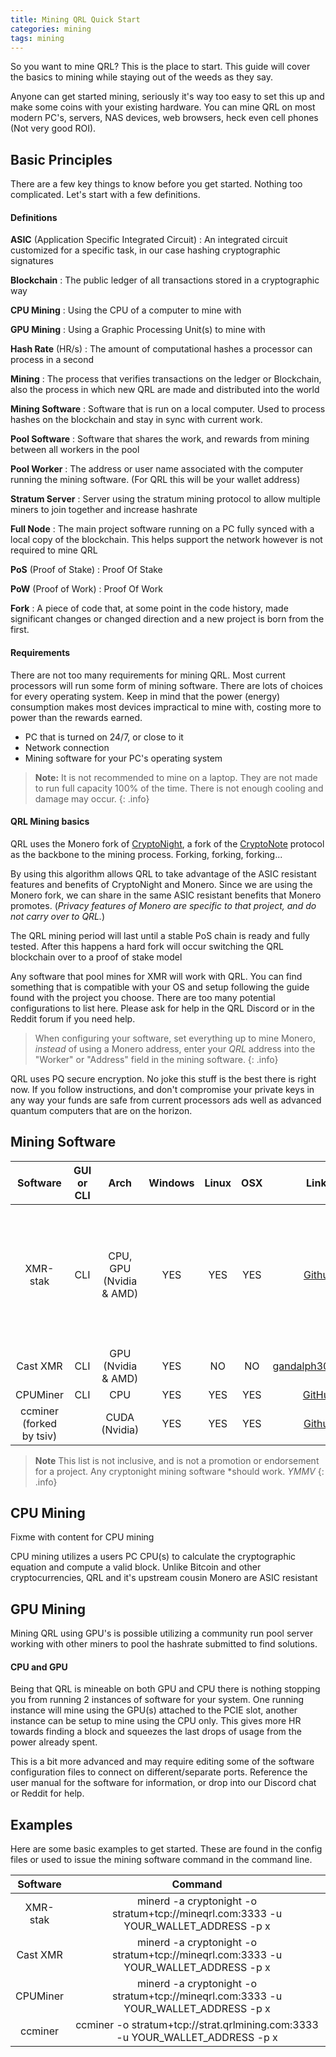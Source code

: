 ```yaml
---
title: Mining QRL Quick Start
categories: mining
tags: mining
---
```



So you want to mine QRL? This is the place to start. This guide will cover the basics to mining while staying out of the weeds as they say.

Anyone can get started mining, seriously it's way too easy to set this up and make some coins with your existing hardware. You can mine QRL on most modern PC's, servers, NAS devices, web browsers, heck even cell phones (Not very good ROI). 


## Basic Principles

There are a few key things to know before you get started. Nothing too complicated. Let's start with a few definitions.

#### Definitions

**ASIC** (Application Specific Integrated Circuit)
: An integrated circuit customized for a specific task, in our case hashing cryptographic signatures


**Blockchain**
: The public ledger of all transactions stored in a cryptographic way

**CPU Mining**
: Using the CPU of a computer to mine with

**GPU Mining**
: Using a Graphic Processing Unit(s) to mine with

**Hash Rate** (HR/s)
: The amount of computational hashes a processor can process in a second

**Mining**
: The process that verifies transactions on the ledger or Blockchain, also the process in which new QRL are made and distributed into the world

**Mining Software**
: Software that is run on a local computer. Used to process hashes on the blockchain and stay in sync with current work.

**Pool Software**
: Software that shares the work, and rewards from mining between all workers in the pool

**Pool Worker**
: The address or user name associated with the computer running the mining software. (For QRL this will be your wallet address)	

**Stratum Server**
: Server using the stratum mining protocol to allow multiple miners to join together and increase hashrate

**Full Node**
: The main project software running on a PC fully synced with a local copy of the blockchain. This helps support the network however is not required to mine QRL

**PoS** (Proof of Stake)
: Proof Of Stake

**PoW** (Proof of Work)
: Proof Of Work

**Fork**
: A piece of code that, at some point in the code history, made significant changes or changed direction and a new project is born from the first.

#### Requirements

There are not too many requirements for mining QRL. Most current processors will run some form of mining software. There are lots of choices for every operating system. Keep in mind that the power (energy) consumption makes most devices impractical to mine with, costing more to power than the rewards earned.

* PC that is turned on 24/7, or close to it
* Network connection
* Mining software for your PC's operating system

> **Note:** It is not recommended to mine on a laptop. They are not made to run full capacity 100% of the time. There is not enough cooling and damage may occur.
{: .info}

#### QRL Mining basics

QRL uses the Monero fork of [CryptoNight](http://cryptonite.info), a fork of the [CryptoNote](https://cryptonote.org/) protocol as the backbone to the mining process. Forking, forking, forking... 

By using this algorithm allows QRL to take advantage of the ASIC resistant features and benefits of CryptoNight and Monero. Since we are using the Monero fork, we can share in the same ASIC resistant benefits that Monero promotes. (*Privacy features of Monero are specific to that project, and do not carry over to QRL.*)

The QRL mining period will last until a stable PoS chain is ready and fully tested. After this happens a hard fork will occur switching the QRL blockchain over to a proof of stake model

Any software that pool mines for XMR will work with QRL. You can find something that is compatible with your OS and setup following the guide found with the project you choose. There are too many potential configurations to list here. Please ask for help in the QRL Discord or in the Reddit forum if you need help. 

> When configuring your software, set everything up to mine Monero, *instead* of using a Monero address, enter your *QRL* address into the "Worker" or "Address" field in the mining software.
{: .info}

QRL uses PQ secure encryption. No joke this stuff is the best there is right now. If you follow instructions, and don't compromise your private keys in any way your funds are safe from current processors ads well as advanced quantum computers that are on the horizon.

## Mining Software

| Software      | GUI or CLI | Arch | Windows     | Linux |  OSX   |  Links | Notes	|
|:-------------:|:--:|:-----:|:-----------:|:-----:|:------:|:------:|:-------:|
|   XMR-stak    | CLI	|	CPU, GPU (Nvidia & AMD) |  YES     |  YES     |  YES      | [Github](https://github.com/fireice-uk/xmr-stak/releases) | guided start, Open Source, TLS support, HTML statistics page, JSON API	|
|   Cast XMR    | CLI 	|	GPU (Nvidia & AMD) |    YES  |  NO   |  NO    | [gandalph3000.com](http://www.gandalph3000.com/cast_xmr/cast-xmr-optimized-cryptonight-miner-for-rx-vega/) | 	|
|   CPUMiner | CLI |	CPU  |    YES     |  YES   |  YES   | [GitHub](https://github.com/tpruvot/cpuminer-multi) | 	|
|   ccminer (forked by tsiv)   | 	|	CUDA (Nvidia) |  YES       |  YES   |   YES   | [Github](https://github.com/tsiv/ccminer-cryptonight) | 	|



> **Note** This list is not inclusive, and is not a promotion or endorsement for a project. Any cryptonight mining software \*should work. *YMMV*
{: .info}

## CPU Mining

Fixme with content for CPU mining

CPU mining utilizes a users PC CPU(s) to calculate the cryptographic equation and compute a valid block. Unlike Bitcoin and other cryptocurrencies, QRL and it's upstream cousin Monero are ASIC resistant


## GPU Mining

Mining QRL using GPU's is possible utilizing a community run pool server working with other miners to pool the hashrate submitted to find solutions. 


#### CPU and GPU

Being that QRL is mineable on both GPU and CPU there is nothing stopping you from running 2 instances of software for your system. One running instance will mine using the GPU(s) attached to the PCIE slot, another instance can be setup to mine using the CPU only. This gives more HR towards finding a block and squeezes the last drops of usage from the power already spent.

This is a bit more advanced and may require editing some of the software configuration files to connect on different/separate ports. Reference the user manual for the software for information, or drop into our Discord chat or Reddit for help.

## Examples
Here are some basic examples to get started. These are found in the config files or used to issue the mining software command in the command line.

| Software      | Command |
| :------------:|:-------:|
|   XMR-stak | minerd -a cryptonight -o stratum+tcp://mineqrl.com:3333 -u YOUR_WALLET_ADDRESS -p x |
|   Cast XMR | minerd -a cryptonight -o stratum+tcp://mineqrl.com:3333 -u YOUR_WALLET_ADDRESS -p x  |
|   CPUMiner | minerd -a cryptonight -o stratum+tcp://mineqrl.com:3333 -u YOUR_WALLET_ADDRESS -p x  |
|   ccminer  | ccminer -o stratum+tcp://strat.qrlmining.com:3333 -u YOUR_WALLET_ADDRESS -p x |
